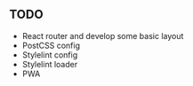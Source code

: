 ## TODO

-   React router and develop some basic layout
-   PostCSS config
-   Stylelint config
-   Stylelint loader
-   PWA
